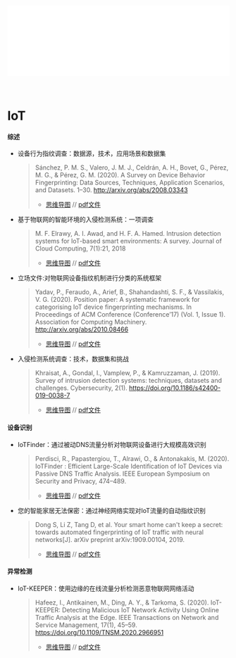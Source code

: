 <div id="navifation" class='headbar'>
    <iframe id='head' align="center" width="100%" height="160" src="IoT_show.html"  frameborder="no" border="0" marginwidth="0" marginheight="px" scrolling="no" ></iframe>
</div>
<style>
    .headbar{text-align:center}
    .iframe{margin:0 auto;}
</style>
<script>
    var oDiv = document.getElementById('head');
    oDiv.style.position = 'fixed'; oDiv.style.top = '0px'; oDiv.style.left = '0px';
    document.title="IoT/loT";
</script>
<br><br>
<!-- ___________________________________________ -->
<!-- ___________________________________________ -->

# IoT

#### 综述

* 设备行为指纹调查：数据源，技术，应用场景和数据集

    >Sánchez, P. M. S., Valero, J. M. J., Celdrán, A. H., Bovet, G., Pérez, M. G., & Pérez, G. M. (2020). A Survey on Device Behavior Fingerprinting: Data Sources, Techniques, Application Scenarios, and Datasets. 1–30. http://arxiv.org/abs/2008.03343
    >- <a href="https://gitmind.cn/app/doc/a52975571" target="_blank">思维导图</a> // <a href="https://pan.cstcloud.cn/s/NrVkpdtLQTM" target="_blank">pdf文件</a>

* 基于物联网的智能环境的入侵检测系统：一项调查
    >M. F. Elrawy, A. I. Awad, and H. F. A. Hamed. Intrusion detection systems for IoT-based smart environments: A survey. Journal of Cloud Computing, 7(1):21, 2018
    >- <a href="https://gitmind.cn/app/doc/d0b975528" target="_blank">思维导图</a> // <a href="https://pan.cstcloud.cn/s/BDLcCxySRJo" target="_blank">pdf文件</a>

* 立场文件:对物联网设备指纹机制进行分类的系统框架
    >Yadav, P., Feraudo, A., Arief, B., Shahandashti, S. F., & Vassilakis, V. G. (2020). Position paper: A systematic framework for categorising IoT device fingerprinting mechanisms. In Proceedings of ACM Conference (Conference’17) (Vol. 1, Issue 1). Association for Computing Machinery. http://arxiv.org/abs/2010.08466
    >- <a href="https://gitmind.cn/app/doc/3cb997418" target="_blank">思维导图</a> // <a href="https://pan.cstcloud.cn/s/gL79FDDQbg" target="_blank">pdf文件</a>

* 入侵检测系统调查：技术，数据集和挑战
    >Khraisat, A., Gondal, I., Vamplew, P., & Kamruzzaman, J. (2019). Survey of intrusion detection systems: techniques, datasets and challenges. Cybersecurity, 2(1). https://doi.org/10.1186/s42400-019-0038-7
    >- <a href="https://gitmind.cn/app/doc/c76998332" target="_blank">思维导图</a> // <a href="https://pan.cstcloud.cn/s/vmzVcjzETEY" target="_blank">pdf文件</a>

#### 设备识别

* IoTFinder：通过被动DNS流量分析对物联网设备进行大规模高效识别
    >Perdisci, R., Papastergiou, T., Alrawi, O., & Antonakakis, M. (2020). IoTFinder : Efficient Large-Scale Identification of IoT Devices via Passive DNS Traffic Analysis. IEEE European Symposium on Security and Privacy, 474–489.
    >- <a href="https://gitmind.cn/app/doc/9f1997330" target="_blank">思维导图</a> // <a href="https://pan.cstcloud.cn/s/ogrOpqcLT2o" target="_blank">pdf文件</a>

* 您的智能家居无法保密：通过神经网络实现对IoT流量的自动指纹识别
    >Dong S, Li Z, Tang D, et al. Your smart home can't keep a secret: towards automated fingerprinting of IoT traffic with neural networks[J]. arXiv preprint arXiv:1909.00104, 2019.
    >- <a href="https://gitmind.cn/app/doc/8401400639" target="_blank">思维导图</a> // <a href="https://pan.cstcloud.cn/s/Ndjgu3LT7k" target="_blank">pdf文件</a>


#### 异常检测

* IoT-KEEPER：使用边缘的在线流量分析检测恶意物联网网络活动
    >Hafeez, I., Antikainen, M., Ding, A. Y., & Tarkoma, S. (2020). IoT-KEEPER: Detecting Malicious IoT Network Activity Using Online Traffic Analysis at the Edge. IEEE Transactions on Network and Service Management, 17(1), 45–59. https://doi.org/10.1109/TNSM.2020.2966951
    >- <a href="https://gitmind.cn/app/doc/676996795" target="_blank">思维导图</a> // <a href="https://pan.cstcloud.cn/s/k7qWt0BBSBM" target="_blank">pdf文件</a>